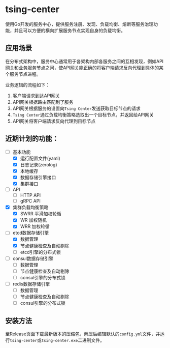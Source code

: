 # tsing-center

使用Go开发的服务中心，提供服务注册、发现、负载均衡、熔断等服务治理功能，并且可以方便的横向扩展服务节点实现自身的负载均衡。

## 应用场景

在分布式架构中，服务中心通常用于各架构内部各服务之间的互相发现，例如API网关和业务服务节点之间，使API网关能正确的将客户端请求反向代理到具体的某个服务节点进程。

业务逻辑的流程如下：
1. 客户端请求到达API网关
2. API网关根据路由匹配到了服务
3. API网关根据服务的设置向`Tsing Center`发送获取目标节点的请求
4. `Tsing Center`通过负载均衡策略选取出一个目标节点，并返回给API网关
5. API网关将客户端请求反向代理到目标节点

## 近期计划的功能：

- [ ] 基本功能
  - [x] 运行配置文件(yaml)
  - [x] 日志记录(zerolog)
  - [x] 本地缓存
  - [x] 数据存储引擎接口
  - [x] 集群接口
- [ ] API
  - [ ] HTTP API
  - [ ] gRPC API
- [x] 集群负载均衡策略
  - [x] SWRR 平滑加权轮循
  - [x] WR 加权随机
  - [x] WRR 加权轮循
- [ ] etcd数据存储引擎
  - [x] 数据管理
  - [x] 节点健康检查及自动剔除
  - [ ] etcd引擎的分布式锁
- [ ] consul数据存储引擎
  - [ ] 数据管理
  - [ ] 节点健康检查及自动剔除
  - [ ] consul引擎的分布式锁
- [ ] redis数据存储引擎
  - [ ] 数据管理
  - [ ] 节点健康检查及自动剔除
  - [ ] consul引擎的分布式锁

## 安装方法

至Release页面下载最新版本的压缩包，解压后编辑默认的`config.yml`文件，并运行`tsing-center`或`tsing-center.exe`二进制文件。
